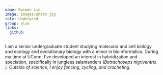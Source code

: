 ```yaml
---
name: Ruiwen Lin
image: images/photo.jpg
role: Undergrad
group: alum
links:
  github:
---
```


I am a senior undergraduate student studying molecular and cell biology and ecology and evolutionary biology with a minor in bioinformatics. During my time at UConn, I've developed an interest in hybridization and speciation, specifically in lungless salamanders (<i>Batrachoseps nigriventris<i> ). 
Outside of science, I enjoy fencing, cycling, and crocheting.

